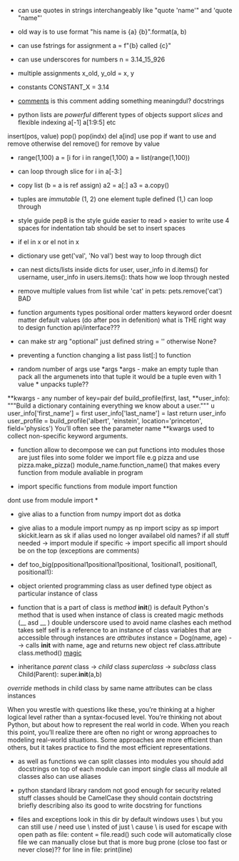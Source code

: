 - can use quotes in strings interchangeably
like "quote 'name'" and 'quote "name"'

- old way is to use format
"his name is {a} {b}".format(a, b)

- can use fstrings for assignment
a = f"{b} called {c}"

- can use underscores for numbers
n = 3.14_15_926

- multiple assignments
x_old, y_old = x, y

- constants
CONSTANT_X = 3.14

- [comments](https://hn.algolia.com/?dateRange=all&page=0&prefix=true&query=code%20comments&sort=byPopularity&type=story)
is this comment adding something meaningdul?
docstrings

- python lists are *powerful*
different types of objects
support *slices* and flexible indexing
a[-1]
a[1:9:5]
etc

insert(pos, value)
pop()
pop(indx)
del a[ind]
use pop if want to use and remove
otherwise del
remove() for remove by value

- range(1,100)
a = [i for i in range(1,100)
a = list(range(1,100))

- can loop through slice
for i in a[-3:]

- copy list (b = a is ref assign)
a2 = a[:]
a3 = a.copy()


- tuples are *immutable*
(1, 2)
one element tuple defined (1,)
can loop through

- style guide
pep8 is the style guide
easier to read > easier to write
use 4 spaces for indentation
tab should be set to insert spaces

- if el in x or el not in x


- dictionary use get('val', 'No val')
best way to loop through dict

- can nest dicts/lists inside dicts
for user, user_info in d.items()
for username, user_info in users.items():
thats how we loop through nested


- remove multiple values from list
while 'cat' in pets:
 pets.remove('cat')
BAD


- function arguments types
positional order matters
keyword order doesnt matter
default values (do after pos in defenition)
what is THE right way to design function api/interface???


- can make str arg "optional" just defined string = ''
otherwise None?


- preventing a function changing a list
pass list[:] to function

- random number of args
use *args
*args - make an empty tuple
than pack all the argumenets into that tuple
it would be a tuple even with 1 value
\* unpacks tuple??

**kwargs - any number of key=pair
def build_profile(first, last, **user_info):
 """Build a dictionary containing everything we know about a user."""
u user_info['first_name'] = first
 user_info['last_name'] = last
 return user_info
user_profile = build_profile('albert', 'einstein',
 location='princeton',
 field='physics')
 You’ll often see the parameter name **kwargs used to collect non-specific keyword
arguments.


- function allow to decompose
we can put functions into modules
those are just files into some folder
we import file e.g pizza and use pizza.make_pizza()
module_name.function_name()
that makes every function from module avaliable in program


- import specific functions
from module import function


dont use from module import *

- give alias to a function
from numpy import dot as dotka


- give alias to a module
import numpy as np
import scipy as sp
import skickit.learn as sk
if alias used no longer availabel old names?
if all stuff needed -> import module
if specific -> import specific
all import should be on the top (exceptions are comments)

- def too_big(ppositional1positional1positional,
	      1ositional1, positional1, positional1):

- object oriented programming
class as user defined type
object as particular instance of class

- function that is a part of class is *method*
__init__() is default Python's method that is used when instance of class is created
magic methods (__ asd __ )
double underscore used to avoid name clashes
each method takes self
self is a reference to an instance of class
variables that are accessible through instances are *attributes*
instance = Dog(name, age) --> calls __init__ with name, age and returns new object ref
class.attribute
class.method()
[magic](https://rszalski.github.io/magicmethods/)


- inheritance
*parent* class -> *child* class
*superclass* -> *subclass*
class Child(Parent):
    super.__init__(a,b)

*override* methods in child class by same name
attributes can be class instances

When you wrestle with questions like these, you’re thinking at a higher
logical level rather than a syntax-focused level. You’re thinking not about
Python, but about how to represent the real world in code. When you reach
this point, you’ll realize there are often no right or wrong approaches to
modeling real-world situations. Some approaches are more efficient than
others, but it takes practice to find the most efficient representations.

- as well as functions we can split classes into modules
you should add docstrings on top of each module
can import single class
all module
all classes
also can use aliases


- python standard library
random not good enough for security related stuff
classes should be CamelCase
they should contain doctstring briefly describing
also its good to write docstring for functions


- files and exceptions
look in this dir by default
windows uses \ but you can still use /
need use \\ insted of just \ cause \ is used for escape
with open path as file:
     content = file.read()
such code will automatically close file
we can manually close but that is more bug prone (close too fast or never close)??
for line in file:
    print(line)
